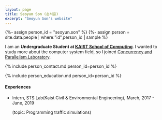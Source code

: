 ```yaml
---
layout: page
title: Seoyun Son (손서윤)
excerpt: "Seoyun Son's website"
---
```


{%- assign person_id = "seoyun.son" %}
{%- assign person = site.data.people | where:"id",person_id | sample %}

I am an **Undergraduate Student at [KAIST School of Computing](https://cs.kaist.ac.kr)**. 
I wanted to study more about the computer system field, so I joined [Concurrency and Parallelism Laboratory](https://cp.kaist.ac.kr).

{% include person_contact.md person_id=person_id %}


{% include person_education.md person_id=person_id %}


#### Experiences

- Intern, STS Lab(Kaist Civil & Environmental Engineering), March, 2017 - June, 2019

  (topic: Programming traffic simulations)